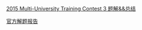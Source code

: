 [2015 Multi-University Training Contest 3 题解&&总结](http://blog.csdn.net/keambar/article/details/47124253)

[官方解题报告](http://blog.sina.com.cn/s/blog_15139f1a10102vo6q.html)
